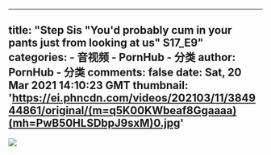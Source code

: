 
---
title: "Step Sis "You'd probably cum in your pants just from looking at us" S17_E9"
categories: 
    - 音视频
    - PornHub - 分类
author: PornHub - 分类
comments: false
date: Sat, 20 Mar 2021 14:10:23 GMT
thumbnail: 'https://ei.phncdn.com/videos/202103/11/384944861/original/(m=q5K00KWbeaf8Ggaaaa)(mh=PwB50HLSDbpJ9sxM)0.jpg'
---

<div>   
<img src="https://ei.phncdn.com/videos/202103/11/384944861/original/(m=q5K00KWbeaf8Ggaaaa)(mh=PwB50HLSDbpJ9sxM)0.jpg" referrerpolicy="no-referrer">  
</div>
            